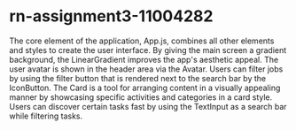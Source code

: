 # rn-assignment3-11004282

The core element of the application, App.js, combines all other elements and styles to create the user interface.
By giving the main screen a gradient background, the LinearGradient improves the app's aesthetic appeal.
The user avatar is shown in the header area via the Avatar.
Users can filter jobs by using the filter button that is rendered next to the search bar by the IconButton.
The Card is a tool for arranging content in a visually appealing manner by showcasing specific activities and categories in a card style.
Users can discover certain tasks fast by using the TextInput as a search bar while filtering tasks.

